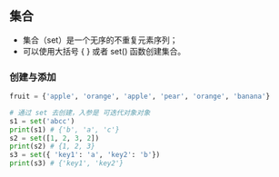 ## 集合
* 集合（set）是一个无序的不重复元素序列；
* 可以使用大括号 { } 或者 set() 函数创建集合。

### 创建与添加
```py
fruit = {'apple', 'orange', 'apple', 'pear', 'orange', 'banana'}

# 通过 set 去创建，入参是 可迭代对象对象
s1 = set('abcc')
print(s1) # {'b', 'a', 'c'}
s2 = set([1, 2, 3, 2])
print(s2) # {1, 2, 3}
s3 = set({ 'key1': 'a', 'key2': 'b'})
print(s3) # {'key1', 'key2'}


```
